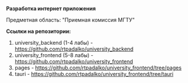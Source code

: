 **Разработка интернет приложения**

Предметная область: "Приемная комиссия МГТУ"

**Ссылки на репозитории:**
1. university_backend (1-4 лабы) - https://github.com/rtpadalko/university_backend
2. university_frontend (5-8 лабы) - https://github.com/rtpadalko/university_frontend
3. pages - https://github.com/rtpadalko/university_frontend/tree/pages
4. tauri - https://github.com/rtpadalko/university_frontend/tree/tauri
